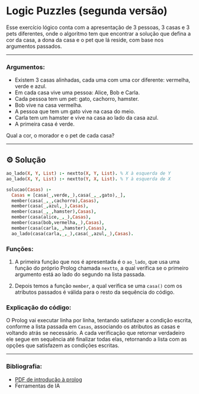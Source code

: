 Logic Puzzles (segunda versão)
===

Esse exercício lógico conta com a apresentação de 3 pessoas, 3 casas e 3 pets diferentes, onde o algoritmo tem que encontrar a solução que defina a cor da casa, a dona da casa e o pet que lá reside, com base nos argumentos passados. 

---

### Argumentos:
- Existem 3 casas alinhadas, cada uma com uma cor diferente: vermelha, verde e azul.
- Em cada casa vive uma pessoa: Alice, Bob e Carla.
- Cada pessoa tem um pet: gato, cachorro, hamster.
- Bob vive na casa vermelha.
- A pessoa que tem um gato vive na casa do meio.
- Carla tem um hamster e vive na casa ao lado da casa azul.
- A primeira casa é verde.

Qual a cor, o morador e o pet de cada casa?
___

## ⚙️ Solução

```prolog
ao_lado(X, Y, List) :- nextto(X, Y, List). % X à esquerda de Y
ao_lado(X, Y, List) :- nextto(Y, X, List). % Y à esquerda de X

solucao(Casas) :-
  Casas = [casa(_,verde,_),casa(_,_,gato),_],
  member(casa(_,_,cachorro),Casas),
  member(casa(_,azul,_),Casas),
  member(casa(_,_,hamster),Casas),
  member(casa(alice,_,_),Casas),
  member(casa(bob,vermelha,_),Casas),
  member(casa(carla,_,hamster),Casas),
  ao_lado(casa(carla,_,_),casa(_,azul,_),Casas).  
```

### Funções:
1. A primeira função que nos é apresentada é o `ao_lado`, que usa uma função do próprio Prolog chamada `nextto`, a qual verifica se o primeiro argumento está ao lado do segundo na lista passada.

2. Depois temos a função `member`, a qual verifica se uma `casa()` com os atributos passados é válida para o resto da sequência do código.

### Explicação do código:

O Prolog vai executar linha por linha, tentando satisfazer a condição escrita, conforme a lista passada em `Casas`, associando os atributos as casas e voltando atrás se necessário. A cada verificação que retornar verdadeiro ele segue em sequência até finalizar todas elas, retornando a lista com as opções que satisfazem as condições escritas.

---

### Bibliografia:

- [PDF de introdução à prolog](https://dcm.ffclrp.usp.br/~augusto/teaching/ia/IA-Prolog-Introducao-Tutorial.pdf)
- Ferramentas de IA